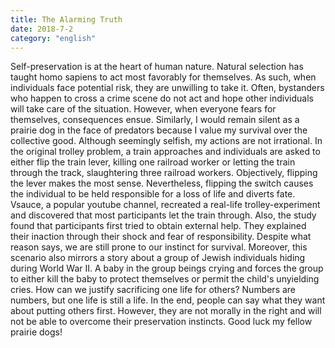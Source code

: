 ```yaml
---
title: The Alarming Truth
date: 2018-7-2
category: "english"
---
```


Self-preservation is at the heart of human nature. Natural selection has taught homo sapiens to act most favorably for themselves. As such, when individuals face potential risk, they are unwilling to take it. Often, bystanders who happen to cross a crime scene do not act and hope other individuals will take care of the situation. However, when everyone fears for themselves, consequences ensue. Similarly, I would remain silent as a prairie dog in the face of predators because I value my survival over the collective good. Although seemingly selfish, my actions are not irrational. In the original trolley problem, a train approaches and individuals are asked to either flip the train lever, killing one railroad worker or letting the train through the track, slaughtering three railroad workers. Objectively, flipping the lever makes the most sense. Nevertheless, flipping the switch causes the individual to be held responsible for a loss of life and diverts fate. Vsauce, a popular youtube channel, recreated a real-life trolley-experiment and discovered that most participants let the train through. Also, the study found that participants first tried to obtain external help. They explained their inaction through their shock and fear of responsibility. Despite what reason says, we are still prone to our instinct for survival. Moreover, this scenario also mirrors a story about a group of Jewish individuals hiding during World War II. A baby in the group beings crying and forces the group to either kill the baby to protect themselves or permit the child's unyielding cries. How can we justify sacrificing one life for others? Numbers are numbers, but one life is still a life. In the end, people can say what they want about putting others first. However, they are not morally in the right and will not be able to overcome their preservation instincts. Good luck my fellow prairie dogs!
